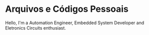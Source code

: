 # Arquivos e Códigos Pessoais

Hello, I'm a Automation Engineer, Embedded System Developer and Eletronics Circuits enthusiast.  
